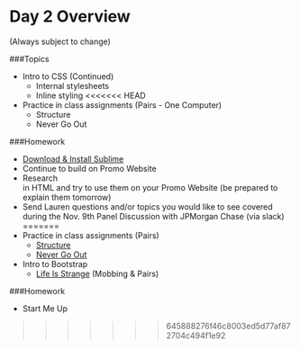 # Day 2 Overview

(Always subject to change)

###Topics
   
- Intro to CSS (Continued)
  - Internal stylesheets
  - Inline styling
<<<<<<< HEAD
- Practice in class assignments (Pairs - One Computer)
  - Structure
  - Never Go Out

###Homework
- [Download & Install Sublime](https://www.sublimetext.com/3)
- Continue to build on Promo Website
- Research <div></div> in HTML and try to use them on your Promo Website (be prepared to explain them tomorrow)
- Send Lauren questions and/or topics you would like to see covered during the Nov. 9th Panel Discussion with JPMorgan Chase (via slack)
=======
- Practice in class assignments (Pairs)
  - [Structure](https://github.com/WeCanCodeIT/wcci-fulltime-fall2016-cbus/tree/master/Week4/Assignments/01-structure)
  - [Never Go Out](https://github.com/WeCanCodeIT/wcci-fulltime-fall2016-cbus/tree/master/Week4/Assignments/02-never-go-out)
- Intro to Bootstrap
  - [Life Is Strange](https://docs.google.com/presentation/d/1F1aHwgVWd4eZ3j3HuSqlntrzcVEFIKuLS97jFum6HuY/edit?usp=sharing) (Mobbing & Pairs)

###Homework
- Start Me Up
>>>>>>> 645888276f46c8003ed5d77af872704c494f1e92
